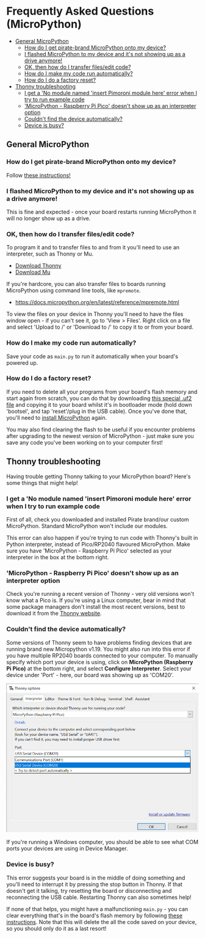 # Frequently Asked Questions (MicroPython)  <!-- omit in toc -->

- [General MicroPython](#general-micropython)
  - [How do I get pirate-brand MicroPython onto my device?](#how-do-i-get-pirate-brand-micropython-onto-my-device)
  - [I flashed MicroPython to my device and it's not showing up as a drive anymore!](#i-flashed-micropython-to-my-device-and-its-not-showing-up-as-a-drive-anymore)
  - [OK, then how do I transfer files/edit code?](#ok-then-how-do-i-transfer-filesedit-code)
  - [How do I make my code run automatically?](#how-do-i-make-my-code-run-automatically)
  - [How do I do a factory reset?](#how-do-i-do-a-factory-reset)
- [Thonny troubleshooting](#thonny-troubleshooting)
  - [I get a 'No module named 'insert Pimoroni module here' error when I try to run example code](#i-get-a-no-module-named-insert-pimoroni-module-here-error-when-i-try-to-run-example-code)
  - ['MicroPython - Raspberry Pi Pico' doesn't show up as an interpreter option](#micropython---raspberry-pi-pico-doesnt-show-up-as-an-interpreter-option)
  - [Couldn't find the device automatically?](#couldnt-find-the-device-automatically)
  - [Device is busy?](#device-is-busy)

## General MicroPython

### How do I get pirate-brand MicroPython onto my device?

Follow [these instructions!](setting-up-micropython.md)

### I flashed MicroPython to my device and it's not showing up as a drive anymore!

This is fine and expected - once your board restarts running MicroPython it will no longer show up as a drive. 

### OK, then how do I transfer files/edit code?

To program it and to transfer files to and from it you'll need to use an interpreter, such as Thonny or Mu.

- [Download Thonny](https://thonny.org/)
- [Download Mu](https://codewith.mu/)

If you're hardcore, you can also transfer files to boards running MicroPython using command line tools, like `mpremote`.

- https://docs.micropython.org/en/latest/reference/mpremote.html

To view the files on your device in Thonny you'll need to have the files window open - if you can't see it, go to 'View > Files'. Right click on a file and select 'Upload to /' or 'Download to /' to copy it to or from your board.

### How do I make my code run automatically?

Save your code as `main.py` to run it automatically when your board's powered up.

### How do I do a factory reset?

If you need to delete all your programs from your board's flash memory and start again from scratch, you can do that by downloading [this special .uf2 file](https://datasheets.raspberrypi.com/soft/flash_nuke.uf2) and copying it to your board whilst it's in bootloader mode (hold down 'bootsel', and tap 'reset'/plug in the USB cable). Once you've done that, you'll need to [install MicroPython](setting-up-micropython.md) again.

You may also find clearing the flash to be useful if you encounter problems after upgrading to the newest version of MicroPython - just make sure you save any code you've been working on to your computer first!

## Thonny troubleshooting

Having trouble getting Thonny talking to your MicroPython board? Here's some things that might help!

### I get a 'No module named 'insert Pimoroni module here' error when I try to run example code

First of all, check you downloaded and installed Pirate brand/our custom MicroPython. Standard MicroPython won't include our modules.

This error can also happen if you're trying to run code with Thonny's built in Python interpreter, instead of Pico/RP2040 flavoured MicroPython. Make sure you have 'MicroPython - Raspberry Pi Pico' selected as your interpreter in the box at the bottom right.

### 'MicroPython - Raspberry Pi Pico' doesn't show up as an interpreter option

Check you're running a recent version of Thonny - very old versions won't know what a Pico is. If you're using a Linux computer, bear in mind that some package managers don't install the most recent versions, best to download it from the [Thonny website](https://thonny.org/).

### Couldn't find the device automatically?

Some versions of Thonny seem to have problems finding devices that are running brand new Micropython v1.19. You might also run into this error if you have multiple RP2040 boards connected to your computer. To manually specify which port your device is using, click on **MicroPython (Raspberry Pi Pico)** at the bottom right, and select **Configure Interpreter**. Select your device under 'Port' - here, our board was showing up as 'COM20'.

![Selecting the correct COM port](couldnt_find_device_automatically.png)

If you're running a Windows computer, you should be able to see what COM ports your devices are using in Device Manager.

### Device is busy?

This error suggests your board is in the middle of doing something and you'll need to interrupt it by pressing the stop button in Thonny. If that doesn't get it talking, try resetting the board or disconnecting and reconnecting the USB cable. Restarting Thonny can also sometimes help!

If none of that helps, you might have a malfunctioning `main.py` - you can clear everything that's in the board's flash memory by following [these instructions](#how-do-i-get-micropython-onto-my-device). Note that this will delete the all the code saved on your device, so you should only do it as a last resort!


